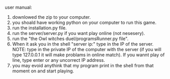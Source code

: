 user manual:
1. downlowed the zip to your computer.
2. you shoald have working python on your computer to run this game.
3. run the installation.py file.
4. run the server/server.py if you want play online (not nesesery).
5. run the "the Owl witches duel/programsRunner.py file".
6. When it ask you in the shell "server ip:" type in the IP of the server. NOTE: type in the private IP of the computer with the server (if you will type 127.0.0.1 it will make problams in online match). If you wannt play of line, type enter or any uncorrect IP address.
7. you may evoid anythink that my program print in the shell from that moment on and start playing.
